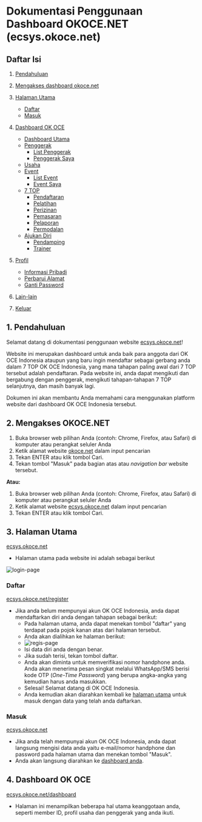 # Dokumentasi Penggunaan Dashboard OKOCE.NET (ecsys.okoce.net)




## Daftar Isi

1. [Pendahuluan](#pendahuluan)

2. [Mengakses dashboard okoce.net](#akses-okoce)

3. [Halaman Utama](#laman-utama)

   - [Daftar](#daftar-okoce)
   - [Masuk](#login-okoce)

4. [Dashboard OK OCE](#dashboard-okoce)

   - [Dashboard Utama](#dashboard-utama-okoce)
   - [Penggerak](#penggerak)
      - [List Penggerak](#list-penggerak)
      - [Penggerak Saya](#penggerak-saya)
   - [Usaha](#usaha)
   - [Event](#event)
      - [List Event](#list-event)
      - [Event Saya](#event-saya)
   - [7 TOP](#7-top)
      - [Pendaftaran](#pendaftaran)
      - [Pelatihan](#pelatihan)
      - [Perizinan](#perizinan)
      - [Pemasaran](#pemasaran)
      - [Pelaporan](#pelaporan)
      - [Permodalan](#permodalan)
   - [Ajukan Diri](#ajukan-diri)
      - [Pendamping](#pendamping)
      - [Trainer](#trainer)

5. [Profil](#profil-okoce)

   - [Informasi Pribadi](#informasi-pribadi)
   - [Perbarui Alamat](#perbarui-alamat)
   - [Ganti Password](#ganti-password)

6. [Lain-lain](#lain-lain)

7. [Keluar](#keluar)

   

<a name="pendahuluan"></a>



## 1. Pendahuluan

Selamat datang di dokumentasi penggunaan website [ecsys.okoce.net](ecsys.okoce.net)!

Website ini merupakan dashboard untuk anda baik para anggota dari OK OCE Indonesia ataupun yang baru ingin mendaftar sebagai gerbang anda dalam 7 TOP OK OCE Indonesia, yang mana tahapan paling awal dari 7 TOP tersebut adalah pendaftaran. Pada website ini, anda dapat mengikuti dan bergabung dengan penggerak, mengikuti tahapan-tahapan 7 TOP selanjutnya, dan masih banyak lagi.

Dokumen ini akan membantu Anda memahami cara menggunakan platform website dari dashboard OK OCE Indonesia tersebut.

<a name="akses-okoce"></a>

## 2. Mengakses OKOCE.NET

1. Buka browser web pilihan Anda (contoh: Chrome, Firefox, atau Safari) di komputer atau perangkat seluler Anda
2. Ketik alamat website [okoce.net](okoce.net) dalam input pencarian
3. Tekan ENTER atau klik tombol Cari.
4. Tekan tombol "Masuk" pada bagian atas atau *navigation bar* website tersebut.

**Atau:**

1. Buka browser web pilihan Anda (contoh: Chrome, Firefox, atau Safari) di komputer atau perangkat seluler Anda
2. Ketik alamat website [ecsys.okoce.net](ecsys.okoce.net) dalam input pencarian
3. Tekan ENTER atau klik tombol Cari.

<a name="laman-utama"></a>

## 3. Halaman Utama

[ecsys.okoce.net](ecsys.okoce.net)

- Halaman utama pada website ini adalah sebagai berikut

![login-page](/login-page.png)

<a name="daftar-okoce"></a>

### Daftar

[ecsys.okoce.net/register](ecsys.okoce.net/register)

- Jika anda belum mempunyai akun OK OCE Indonesia, anda dapat mendaftarkan diri anda dengan tahapan sebagai berikut:
  - Pada halaman utama, anda dapat menekan tombol "daftar" yang terdapat pada pojok kanan atas dari halaman tersebut.
  - Anda akan dialihkan ke halaman berikut:
  - ![regis-page](/register-page.png)
  - Isi data diri anda dengan benar.
  - Jika sudah terisi, tekan tombol daftar.
  - Anda akan diminta untuk memverifikasi nomor handphone anda. Anda akan menerima pesan singkat melalui WhatsApp/SMS berisi kode OTP (*One-Time Password*) yang berupa angka-angka yang kemudian harus anda masukkan.
  - Selesai! Selamat datang di OK OCE Indonesia.
  - Anda kemudian akan diarahkan kembali ke [halaman utama](#laman-utama) untuk masuk dengan data yang telah anda daftarkan.

<a name="login-okoce"></a>

### Masuk

[ecsys.okoce.net](ecsys.okoce.net)

- Jika anda telah mempunyai akun OK OCE Indonesia, anda dapat langsung mengisi data anda yaitu e-mail/nomor handphone dan password pada halaman utama dan menekan tombol "Masuk".
- Anda akan langsung diarahkan ke [dashboard anda](#dashboard-okoce).

<a name="dashboard-okoce"></a>

## 4. Dashboard OK OCE

[ecsys.okoce.net/dashboard](ecsys.okoce.net/dashboard)

- Halaman ini menampilkan beberapa hal utama keanggotaan anda, seperti member ID, profil usaha dan penggerak yang anda ikuti.
